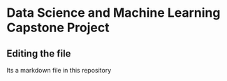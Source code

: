 # Data Science and Machine Learning Capstone Project

## Editing the file

Its a markdown file in this repository 
